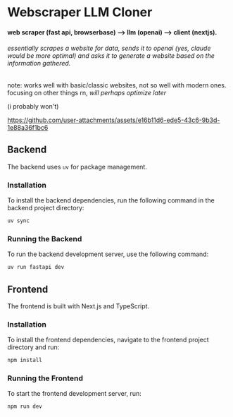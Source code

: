 # Webscraper LLM Cloner
#### web scraper (fast api, browserbase) --> llm (openai) --> client (nextjs).

###### essentially scrapes a website for data, sends it to openai (yes, claude would be more optimal) and asks it to generate a website based on the information gathered.

note: works well with basic/classic websites, not so well with modern ones. focusing on other things rn, *will perhaps optimize later* 

(i probably won't)

https://github.com/user-attachments/assets/e16b11d6-ede5-43c6-9b3d-1e88a36f1bc6

## Backend

The backend uses `uv` for package management.

### Installation

To install the backend dependencies, run the following command in the backend project directory:

```bash
uv sync
```

### Running the Backend

To run the backend development server, use the following command:

```bash
uv run fastapi dev
```

## Frontend

The frontend is built with Next.js and TypeScript.

### Installation

To install the frontend dependencies, navigate to the frontend project directory and run:

```bash
npm install
```

### Running the Frontend

To start the frontend development server, run:

```bash
npm run dev
```
